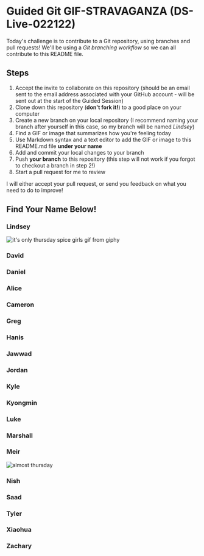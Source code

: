 # Guided Git GIF-STRAVAGANZA (DS-Live-022122)

Today's challenge is to contribute to a Git repository, using branches and pull requests! We'll be using a *Git branching workflow* so we can all contribute to this README file.

## Steps

1. Accept the invite to collaborate on this repository (should be an email sent to the email address associated with your GitHub account - will be sent out at the start of the Guided Session)
2. Clone down this repository (**don't fork it!**) to a good place on your computer
3. Create a new branch on your local repository (I recommend naming your branch after yourself in this case, so my branch will be named _Lindsey_)
4. Find a GIF or image that summarizes how you're feeling today
5. Use Markdown syntax and a text editor to add the GIF or image to this README.md file **under your name**
6. Add and commit your local changes to your branch
7. Push **your branch** to this repository (this step will not work if you forgot to checkout a branch in step 2!)
8. Start a pull request for me to review

I will either accept your pull request, or send you feedback on what you need to do to improve!

## Find Your Name Below!

### Lindsey

![it's only thursday spice girls gif from giphy](https://media.giphy.com/media/3o7aD7KLo6jJF4VBhS/giphy.gif)

### David


### Daniel


### Alice


### Cameron


### Greg


### Hanis


### Jawwad


### Jordan


### Kyle


### Kyongmin


### Luke


### Marshall


### Meir
![almost thursday](https://giphy.com/clips/studiosoriginals-thursday-thRGkvtih0g3jgUTPt)

### Nish


### Saad


### Tyler


### Xiaohua


### Zachary

